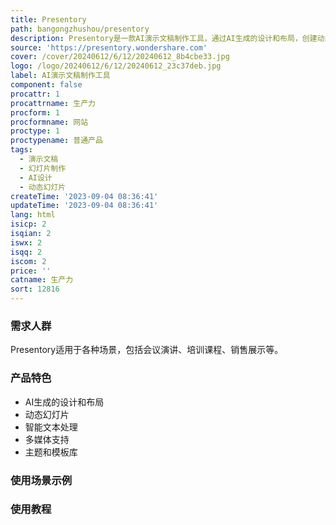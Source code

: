 ```yaml
---
title: Presentory
path: bangongzhushou/presentory
description: Presentory是一款AI演示文稿制作工具，通过AI生成的设计和布局，创建动态幻灯片，提升您的内容。
source: 'https://presentory.wondershare.com'
cover: /cover/20240612/6/12/20240612_8b4cbe33.jpg
logo: /logo/20240612/6/12/20240612_23c37deb.jpg
label: AI演示文稿制作工具
component: false
procattr: 1
procattrname: 生产力
procform: 1
procformname: 网站
proctype: 1
proctypename: 普通产品
tags:
  - 演示文稿
  - 幻灯片制作
  - AI设计
  - 动态幻灯片
createTime: '2023-09-04 08:36:41'
updateTime: '2023-09-04 08:36:41'
lang: html
isicp: 2
isqian: 2
iswx: 2
isqq: 2
iscom: 2
price: ''
catname: 生产力
sort: 12816
---
```




### 需求人群
Presentory适用于各种场景，包括会议演讲、培训课程、销售展示等。

### 产品特色
- AI生成的设计和布局
- 动态幻灯片
- 智能文本处理
- 多媒体支持
- 主题和模板库

### 使用场景示例


### 使用教程


  
